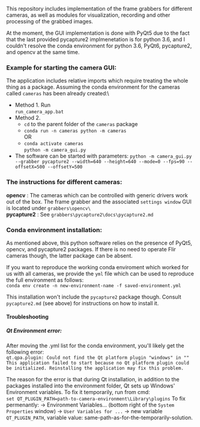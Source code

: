 This repository includes implementation of the frame grabbers for different cameras, as well as modules for visualization, recording and other processing of the grabbed images.

At the moment, the GUI implementation is done with PyQt5 due to the fact that the last provided pycapture2 implmenetation is for python 3.6, and I couldn't resolve the conda environment for python 3.6, PyQt6, pycapture2, and opencv at the same time.


### Example for starting the camera GUI:
The application includes relative imports which require treating the whole thing as a package. Assuming the conda environment for the cameras called `cameras` has been already created:\
* Method 1. Run\
`run_camera_app.bat`
* Method 2.
    * `cd` to the parent folder of the `cameras` package
    * `conda run -n cameras python -m cameras`\
    OR
    * `conda activate cameras`\
    `python -m camera_gui.py`
* The software can be started with parameters:
    `python -m camera_gui.py --grabber pycapture2 --width=640 --height=640 --mode=0 --fps=90 --offsetX=500 --offsetY=500`



### The instructions for different cameras:
**opencv** : The cameras which can be controlled with generic drivers work out of the box. The frame grabber and the associated `settings window` GUI is located under `grabbers\opencv\`\
**pycapture2** : See `grabbers\pycapture2\docs\pycapture2.md`


### Conda environment installation:
As mentioned above, this python software relies on the presence of PyQt5, opencv, and pycapture2 packages. If there is no need to operate Flir cameras though, the latter package can be absent.

If you want to reproduce the working conda enviroment which worked for us with all cameras, we provide the `yml` file which can be used to reproduce the full environment as follows:\
`conda env create -n new-environment-name -f saved-environment.yml`

This installation won't include the `pycapture2` package though. Consult `pycapture2.md` (see above) for instructions on how to install it.


#### Troubleshooting

##### Qt Environment error:
After moving the .yml list for the conda environment, you'll likely get the following error:\
`qt.qpa.plugin: Could not find the Qt platform plugin "windows" in ""`
`This application failed to start because no Qt platform plugin could be initialized. Reinstalling the application may fix this problem. `

The reason for the error is that during Qt installation, in addition to the packages installed into the environment folder, Qt sets up Windows' Environment variables. To fix it temporarily, run from cmd:\
`set QT_PLUGIN_PATH=path-to-camera-environment\Library\plugins`
To fix permenantly:
-> Environment Variables... (bottom right of the `System Properties` window) -> `User Variables for ...` -> new variable `QT_PLUGIN_PATH`, variable value: same-path-as-for-the-temporarily-solution.